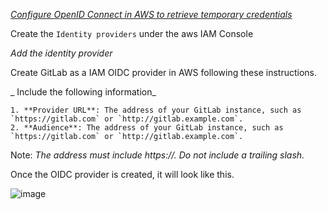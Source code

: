 _[Configure OpenID Connect in AWS to retrieve temporary credentials](https://docs.gitlab.com/ee/ci/cloud_services/aws/)_

Create the  `Identity providers`  under the aws IAM Console

_Add the identity provider_

  Create GitLab as a IAM OIDC provider in AWS following these instructions.

_ Include the following information_

```service
1. **Provider URL**: The address of your GitLab instance, such as `https://gitlab.com` or `http://gitlab.example.com`.
2. **Audience**: The address of your GitLab instance, such as `https://gitlab.com` or `http://gitlab.example.com`.
```
Note: _The address must include https://. Do not include a trailing slash._

Once the OIDC provider is created, it will look like this.

![image](https://user-images.githubusercontent.com/57703276/218640085-c9ca31d5-357c-4a80-9122-559c29a8a17a.png)
